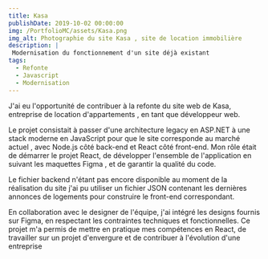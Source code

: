 ```yaml
---
title: Kasa
publishDate: 2019-10-02 00:00:00
img: /PortfolioMC/assets/Kasa.png
img_alt: Photographie du site Kasa , site de location immobilière 
description: |
 Modernisation du fonctionnement d'un site déjà existant 
tags:
  - Refonte
  - Javascript
  - Modernisation 
---
```



J'ai eu l'opportunité de contribuer à la refonte du site web de Kasa, entreprise de location d'appartements , en tant que développeur web. 

Le projet consistait à passer d'une architecture legacy en ASP.NET à une stack moderne en JavaScript pour que le site corresponde au marché actuel , avec Node.js côté back-end et React côté front-end. 
Mon rôle était de démarrer le projet React, de développer l'ensemble de l'application en suivant les maquettes Figma , et de garantir la qualité du code. 

Le fichier backend n'étant pas encore disponible au moment de la réalisation du site j'ai pu utiliser un fichier JSON contenant les dernières annonces de logements pour construire le front-end correspondant.

 En collaboration avec le designer de l'équipe, j'ai intégré les designs fournis sur Figma, en respectant les contraintes techniques et fonctionnelles. Ce projet m'a permis de mettre en pratique mes compétences en React, de travailler sur un projet d'envergure et de contribuer à l'évolution d'une entreprise 

